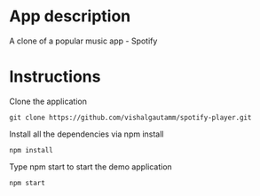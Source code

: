 # App description

A clone of a popular music app - Spotify

# Instructions

Clone the application
```
git clone https://github.com/vishalgautamm/spotify-player.git
```

Install all the dependencies via npm install
```
npm install
```
Type npm start to start the demo application

```
npm start
```

